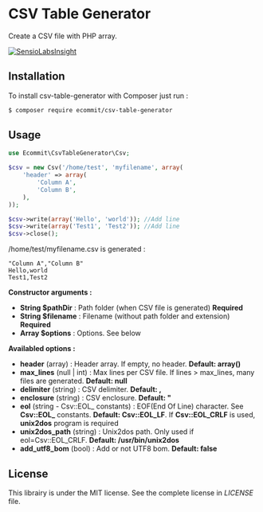 # CSV Table Generator

Create a CSV file with PHP array.

[![SensioLabsInsight](https://insight.sensiolabs.com/projects/28c792f3-d5ac-4efb-9500-c7bf7cc06b7c/big.png)](https://insight.sensiolabs.com/projects/28c792f3-d5ac-4efb-9500-c7bf7cc06b7c)

## Installation ##

To install csv-table-generator with Composer just run :

```bash
$ composer require ecommit/csv-table-generator
```



## Usage ##

```php
use Ecommit\CsvTableGenerator\Csv;

$csv = new Csv('/home/test', 'myfilename', array(
    'header' => array(
        'Column A',
        'Column B',
    ),
));

$csv->write(array('Hello', 'world')); //Add line
$csv->write(array('Test1', 'Test2')); //Add line
$csv->close();
```

/home/test/myfilename.csv is generated :

```
"Column A","Column B"
Hello,world
Test1,Test2
```

**Constructor arguments :**

* **String $pathDir** : Path folder (when CSV file is generated) **Required**
* **String $filename** : Filename (without path folder and extension) **Required**
* **Array $options** : Options. See below

**Availabled options :**

* **header** (array) : Header array. If empty, no header. **Default: array()**
* **max_lines** (null | int) : Max lines per CSV file. If lines > max_lines, many files are generated. **Default: null**
* **delimiter** (string) : CSV delimiter. **Default: ,**
* **enclosure** (string) : CSV enclosure. **Default: "**
* **eol** (string - Csv::EOL_ constants) : EOF(End Of Line) character. See **Csv::EOL_** constants. **Default: Csv::EOL_LF**. If **Csv::EOL_CRLF**
  is used, **unix2dos** program is required
* **unix2dos_path** (string) : Unix2dos path. Only used if eol=Csv::EOL_CRLF. **Default: /usr/bin/unix2dos**
* **add_utf8_bom** (bool) : Add or not UTF8 bom. **Default: false**

## License ##

This librairy is under the MIT license. See the complete license in *LICENSE* file.
